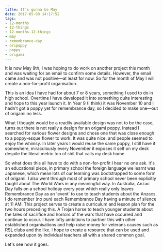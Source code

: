 ```yaml
---
title: It's gunna be May
date: 2017-05-08 14:17:52
tags:
- 12-months
- 12-things
- 12-months-12-things
- may
- remembrance-day
- oripoppy
- poppy
- origami
---
```


It is now May 8th, I was hoping to do work on another project this month and was waiting for an email to confirm some details. However, the email came and was not positive—at least for now. So for the month of May I will create a non-for-profit organisation.

This is an idea I have had for about 7 or 8 years, something I used to do in high school. Overtime I have developed it into something quite interesting and hope to this year launch it. In Year 9 (I think) it was November 10 and I hadn't got a poppy yet for remembrance day, so I decided to make one—out of origami no less.

What I thought would be a readily available design was not to be the case, turns out there is not really a design for an origami poppy. Instead I searched for various flower designs and chose one that was close enough to a poppy-esque flower to work. It was quite nice, and people seemed to enjoy the whimsy. In later years I would reuse the same poppy, I still have it somewhere, miraculously every November it exposes it self on my desk despite the literal metric ton of shit that calls my desk home.

So what does this all have to do with a non-for-profit I hear no one ask. It's an educational piece, in primary school the foreign language we learnt was Japanese, which mean lots of our learning was bootstrapped to some form of origami. I also went through most of primary school never been explicitly taught about The World Wars in any meaningful way. In Australia, Anzac Day falls on a school holiday every year which really only leaves Remembrance Day as an 'event' to use to teach students about the Anzacs. I do remember (no pun) each Remembrance Day having a minute of silence at 11 AM. This project serves to create a curriculum and lesson plan for the two hours preceding this. A Trojan horse to teach younger students about the tales of sacrifice and horrors of the wars that have occurred and continue to occur. I have lofty ambitions to partner this with other established organisations and help raise money for veterans causes such as RSL clubs and the like. I hope to create a resource that can be used and expanded upon by individual teachers all with a shared common goal.

Let's see how it goes.
